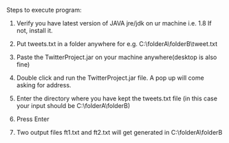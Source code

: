 Steps to execute program:

1. Verify you have latest version of JAVA jre/jdk on ur machine i.e. 1.8
   If not, install it.

2. Put tweets.txt in a folder anywhere
   for e.g. C:\folderA\folderB\tweet.txt

3. Paste the TwitterProject.jar on your machine anywhere(desktop is also fine)

4. Double click and run the TwitterProject.jar file. A pop up will come asking for address.

5. Enter the directory where you have kept the tweets.txt file
  (in this case your input should be  C:\folderA\folderB)

6. Press Enter

7. Two output files ft1.txt and ft2.txt will get generated in C:\folderA\folderB
